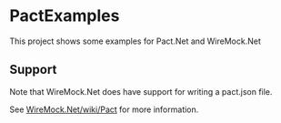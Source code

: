 # PactExamples

This project shows some examples for Pact.Net and WireMock.Net


## Support
Note that WireMock.Net does have support for writing a pact.json file.

See [WireMock.Net/wiki/Pact](https://github.com/WireMock-Net/WireMock.Net/wiki/Pact) for more information.
